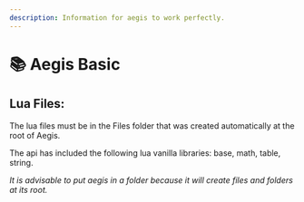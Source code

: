 ```yaml
---
description: Information for aegis to work perfectly.
---
```


# 📚 Aegis Basic

## Lua Files:

The lua files must be in the Files folder that was created automatically at the root of Aegis.

The api has included the following lua vanilla libraries: base, math, table, string.



_It is advisable to put aegis in a folder because it will create files and folders at its root._
